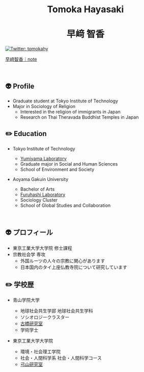 <h1 align="center">Tomoka Hayasaki</h1>
<h1 align="center">早﨑 智香</h1>

[![Twitter: tomokahy](https://img.shields.io/twitter/follow/tomokahy?style=social)](https://twitter.com/tomokahy)

<a href= "https://note.com/tomokahy" >早﨑智香｜note</a>

<br />

## :alien: Profile

- Graduate student at Tokyo Institute of Technology
- Major in Sociology of Religion
  - Interested in the religion of immigrants in Japan
  - Research on Thai Theravada Buddhist Temples in Japan

## :pencil2: Education 

- Tokyo Institute of Technology

  - <a href="http://yumiyama.my.coocan.jp/">Yumiyama Laboratory</a>
  - Graduate major in Social and Human Sciences
  - School of Environment and Society

- Aoyama Gakuin University

  - Bachelor of Arts
  - <a href="https://github.com/furuhashilab">Furuhashi Laboratory</a>
  - Sociology Cluster
  - School of Global Studies and Collaboration

<br />

## :alien: プロフィール 

- 東京工業大学大学院 修士課程
- 宗教社会学 専攻
  - 外国ルーツの人々の宗教に関心があります
  - 日本国内のタイ上座仏教寺院について研究しています

## :pencil2: 学校歴 

- 青山学院大学
  - 地球社会共生学部 地球社会共生学科
  - ソシオロジークラスター
  - <a href="https://github.com/furuhashilab">古橋研究室</a>
  - 学術学士

- 東京工業大学大学院
  - 環境・社会理工学院
  - 社会・人間科学系 社会・人間科学コース
  - <a href="http://yumiyama.my.coocan.jp/">弓山研究室</a>


